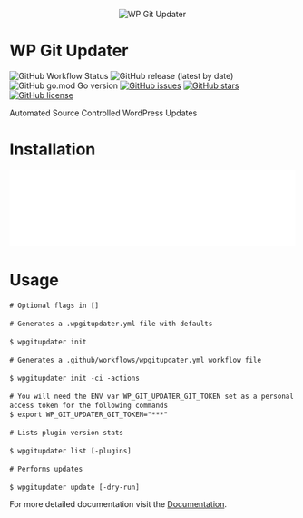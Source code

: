<p align="center">
    <img src="https://docs.wpgitupdater.dev/wp-git-updater-hero.png" alt="WP Git Updater" width="300" />
</p>

# WP Git Updater

![GitHub Workflow Status](https://img.shields.io/github/workflow/status/wpgitupdater/wpgitupdater/Go%20Build)
![GitHub release (latest by date)](https://img.shields.io/github/v/release/wpgitupdater/wpgitupdater)
![GitHub go.mod Go version](https://img.shields.io/github/go-mod/go-version/wpgitupdater/wpgitupdater)
[![GitHub issues](https://img.shields.io/github/issues/wpgitupdater/wpgitupdater)](https://github.com/wpgitupdater/wpgitupdater/issues)
[![GitHub stars](https://img.shields.io/github/stars/wpgitupdater/wpgitupdater)](https://github.com/wpgitupdater/wpgitupdater/stargazers)
[![GitHub license](https://img.shields.io/github/license/wpgitupdater/wpgitupdater)](https://github.com/wpgitupdater/wpgitupdater)

Automated Source Controlled WordPress Updates

# Installation

![curl https://install.wpgitupdater.dev/install.sh | bash -s -- -b $HOME/bin](./install.svg)

# Usage

```shell
# Optional flags in []

# Generates a .wpgitupdater.yml file with defaults

$ wpgitupdater init

# Generates a .github/workflows/wpgitupdater.yml workflow file

$ wpgitupdater init -ci -actions

# You will need the ENV var WP_GIT_UPDATER_GIT_TOKEN set as a personal access token for the following commands
$ export WP_GIT_UPDATER_GIT_TOKEN="***"

# Lists plugin version stats

$ wpgitupdater list [-plugins]

# Performs updates

$ wpgitupdater update [-dry-run]
```

For more detailed documentation visit the [Documentation](https://docs.wpgitupdater.dev).
